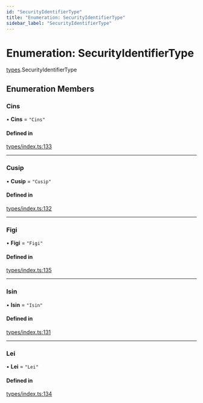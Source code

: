 ```yaml
---
id: "SecurityIdentifierType"
title: "Enumeration: SecurityIdentifierType"
sidebar_label: "SecurityIdentifierType"
---
```


# Enumeration: SecurityIdentifierType

[types](../../../modules/Types/Types.md).SecurityIdentifierType

## Enumeration Members

### Cins

• **Cins** = ``"Cins"``

#### Defined in

[types/index.ts:133](https://github.com/PolymeshAssociation/polymesh-sdk/blob/15be87e8/src/types/index.ts#L133)

___

### Cusip

• **Cusip** = ``"Cusip"``

#### Defined in

[types/index.ts:132](https://github.com/PolymeshAssociation/polymesh-sdk/blob/15be87e8/src/types/index.ts#L132)

___

### Figi

• **Figi** = ``"Figi"``

#### Defined in

[types/index.ts:135](https://github.com/PolymeshAssociation/polymesh-sdk/blob/15be87e8/src/types/index.ts#L135)

___

### Isin

• **Isin** = ``"Isin"``

#### Defined in

[types/index.ts:131](https://github.com/PolymeshAssociation/polymesh-sdk/blob/15be87e8/src/types/index.ts#L131)

___

### Lei

• **Lei** = ``"Lei"``

#### Defined in

[types/index.ts:134](https://github.com/PolymeshAssociation/polymesh-sdk/blob/15be87e8/src/types/index.ts#L134)
